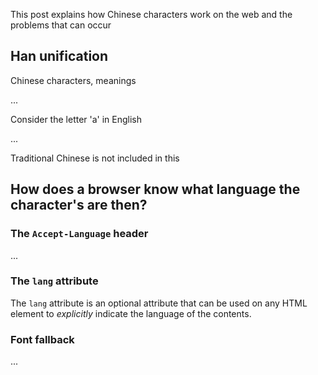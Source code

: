 This post explains how Chinese characters work on the web and the problems that can occur

## Han unification

Chinese characters, meanings

...

Consider the letter 'a' in English

...

Traditional Chinese is not included in this

## How does a browser know what language the character's are then?

### The `Accept-Language` header

...

### The `lang` attribute

The `lang` attribute is an optional attribute that can be used on any HTML element to *explicitly* indicate the language of the contents.

### Font fallback

...